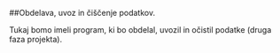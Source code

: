 ##Obdelava, uvoz in čiščenje podatkov.

Tukaj bomo imeli program, ki bo obdelal, uvozil in očistil podatke (druga faza projekta).